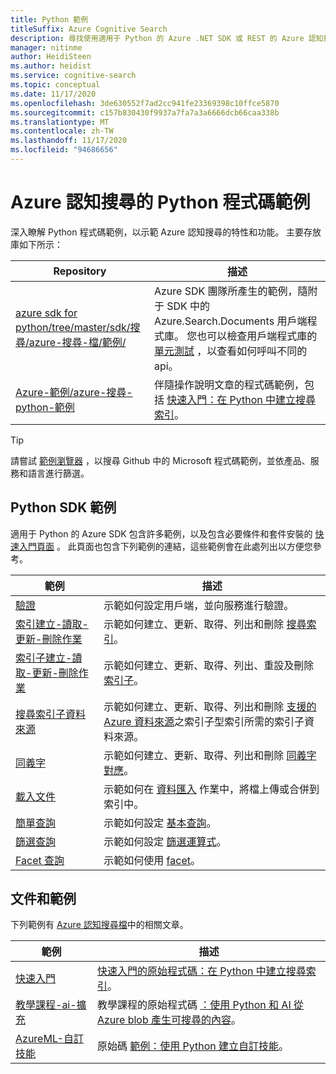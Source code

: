 ```yaml
---
title: Python 範例
titleSuffix: Azure Cognitive Search
description: 尋找使用適用于 Python 的 Azure .NET SDK 或 REST 的 Azure 認知搜尋示範 Python 程式碼範例。
manager: nitinme
author: HeidiSteen
ms.author: heidist
ms.service: cognitive-search
ms.topic: conceptual
ms.date: 11/17/2020
ms.openlocfilehash: 3de630552f7ad2cc941fe23369398c10ffce5870
ms.sourcegitcommit: c157b830430f9937a7fa7a3a6666dcb66caa338b
ms.translationtype: MT
ms.contentlocale: zh-TW
ms.lasthandoff: 11/17/2020
ms.locfileid: "94686656"
---
```

# <a name="python-code-samples-for-azure-cognitive-search"></a>Azure 認知搜尋的 Python 程式碼範例

深入瞭解 Python 程式碼範例，以示範 Azure 認知搜尋的特性和功能。 主要存放庫如下所示：

| Repository | 描述 |
|------------|-------------|
| [azure sdk for python/tree/master/sdk/搜尋/azure-搜尋-檔/範例/](https://github.com/Azure/azure-sdk-for-python/tree/master/sdk/search/azure-search-documents/samples) | Azure SDK 團隊所產生的範例，隨附于 SDK 中的 Azure.Search.Documents 用戶端程式庫。 您也可以檢查用戶端程式庫的 [單元測試](https://github.com/Azure/azure-sdk-for-python/tree/master/sdk/search/azure-search-documents/tests) ，以查看如何呼叫不同的 api。 |
| [Azure-範例/azure-搜尋-python-範例](https://github.com/Azure-Samples/azure-search-python-samples) | 伴隨操作說明文章的程式碼範例，包括 [快速入門：在 Python 中建立搜尋索引](search-get-started-python.md)。|

> [!Tip]
> 請嘗試 [範例瀏覽器](/samples/browse/?languages=csharp&products=azure-cognitive-search) ，以搜尋 Github 中的 Microsoft 程式碼範例，並依產品、服務和語言進行篩選。

## <a name="python-sdk-samples"></a>Python SDK 範例

適用于 Python 的 Azure SDK 包含許多範例，以及包含必要條件和套件安裝的 [快速入門頁面](https://github.com/Azure/azure-sdk-for-python/tree/master/sdk/search/azure-search-documents/samples) 。 此頁面也包含下列範例的連結，這些範例會在此處列出以方便您參考。

| 範例 | 描述 |
|---------|-------------|
| [驗證](https://github.com/Azure/azure-sdk-for-python/blob/master/sdk/search/azure-search-documents/samples/sample_authentication.py) | 示範如何設定用戶端，並向服務進行驗證。 | 
| [索引建立-讀取-更新-刪除作業](https://github.com/Azure/azure-sdk-for-python/blob/master/sdk/search/azure-search-documents/samples/sample_index_crud_operations.py) | 示範如何建立、更新、取得、列出和刪除 [搜尋索引](search-what-is-an-index.md)。 |
| [索引子建立-讀取-更新-刪除作業](https://github.com/Azure/azure-sdk-for-python/blob/master/sdk/search/azure-search-documents/samples/sample_indexers_operations.py) | 示範如何建立、更新、取得、列出、重設及刪除 [索引子](search-indexer-overview.md)。 |
| [搜尋索引子資料來源](https://github.com/Azure/azure-sdk-for-python/blob/master/sdk/search/azure-search-documents/samples/sample_indexer_datasource_skillset.py) | 示範如何建立、更新、取得、列出和刪除 [支援的 Azure 資料來源](search-indexer-overview.md#supported-data-sources)之索引子型索引所需的索引子資料來源。 |
| [同義字](https://github.com/Azure/azure-sdk-for-python/blob/master/sdk/search/azure-search-documents/samples/sample_synonym_map_operations.py) | 示範如何建立、更新、取得、列出和刪除 [同義字對應](search-synonyms.md)。  |
| [載入文件](https://github.com/Azure/azure-sdk-for-python/blob/master/sdk/search/azure-search-documents/samples/sample_crud_operations.py) | 示範如何在 [資料匯入](search-what-is-data-import.md) 作業中，將檔上傳或合併到索引中。 |
| [簡單查詢](https://github.com/Azure/azure-sdk-for-python/blob/master/sdk/search/azure-search-documents/samples/sample_simple_query.py) | 示範如何設定 [基本查詢](search-query-overview.md)。 |
| [篩選查詢](https://github.com/Azure/azure-sdk-for-python/blob/master/sdk/search/azure-search-documents/samples/sample_filter_query.py) | 示範如何設定 [篩選運算式](search-filters.md)。 |
| [Facet 查詢](https://github.com/Azure/azure-sdk-for-python/blob/master/sdk/search/azure-search-documents/samples/sample_facet_query.py) | 示範如何使用 [facet](search-filters-facets.md)。 |

## <a name="documentation-samples"></a>文件和範例

下列範例有 [Azure 認知搜尋檔](https://docs.microsoft.com/azure/search/)中的相關文章。

| 範例 | 描述 | 
|---------|-------------|
| [快速入門](https://github.com/Azure-Samples/azure-search-python-samples/tree/master/Quickstart) | [快速入門的原始程式碼：在 Python 中建立搜尋索引](search-get-started-python.md)。  |
| [教學課程-ai-擴充](https://github.com/Azure-Samples/azure-search-python-samples/tree/master/Tutorial-AI-Enrichment)  | 教學課程的原始程式碼 [：使用 Python 和 AI 從 Azure blob 產生可搜尋的內容](cognitive-search-tutorial-blob-python.md)。  |
| [AzureML-自訂技能](https://github.com/Azure-Samples/azure-search-python-samples/tree/master/AzureML-Custom-Skill)  | 原始碼 [範例：使用 Python 建立自訂技能](cognitive-search-custom-skill-python.md)。  |